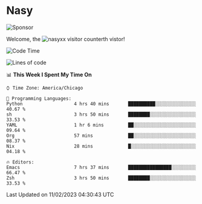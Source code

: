 # Nasy

<!--
<p align="center">
<img height="200" src="https://github-readme-stats.vercel.app/api?username=nasyxx&count_private=true&show_icons=true&theme=dracula&include_all_commits=true"/>
<img height="200" src="https://github-readme-stats.vercel.app/api/top-langs/?username=nasyxx&theme=dracula&hide=html,jupyter+notebook&count_private=true&show_icons=true"/>
</p>

  
----------------
-->

![Sponsor](https://img.shields.io/static/v1.svg?label=Sponsor&message=%E2%9D%A4&logo=GitHub&style=flat&color=pink)
 
Welcome, the ![nasyxx visitor counter](https://count.getloli.com/get/@nasyxx?theme=rule34)th vistor!
 
<!--START_SECTION:waka-->
![Code Time](http://img.shields.io/badge/Code%20Time-3%2C148%20hrs%2047%20mins-blue)

![Lines of code](https://img.shields.io/badge/From%20Hello%20World%20I%27ve%20Written-5%20Million%20lines%20of%20code-blue)

📊 **This Week I Spent My Time On** 

```text
⌚︎ Time Zone: America/Chicago

💬 Programming Languages: 
Python                   4 hrs 40 mins       ██████████░░░░░░░░░░░░░░░   40.67 % 
sh                       3 hrs 50 mins       ████████░░░░░░░░░░░░░░░░░   33.53 % 
YAML                     1 hr 6 mins         ██░░░░░░░░░░░░░░░░░░░░░░░   09.64 % 
Org                      57 mins             ██░░░░░░░░░░░░░░░░░░░░░░░   08.37 % 
Nix                      28 mins             █░░░░░░░░░░░░░░░░░░░░░░░░   04.18 % 

🔥 Editors: 
Emacs                    7 hrs 37 mins       ████████████████░░░░░░░░░   66.47 % 
Zsh                      3 hrs 50 mins       ████████░░░░░░░░░░░░░░░░░   33.53 % 

```


 Last Updated on 11/02/2023 04:30:43 UTC
<!--END_SECTION:waka-->

<!-- ![visitors](https://visitor-badge.laobi.icu/badge?page_id=nasyxx.nasyxx) -->
